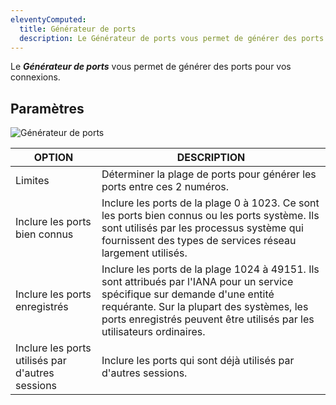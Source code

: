 ```yaml
---
eleventyComputed:
  title: Générateur de ports
  description: Le Générateur de ports vous permet de générer des ports pour vos connexions.
---
```

Le ***Générateur de ports*** vous permet de générer des ports pour vos connexions.

## Paramètres

![Générateur de ports](https://cdnweb.devolutions.net/docs/docs_en_rdm_windows_RDMWin6240.png)

| OPTION                             | DESCRIPTION                                                                                                           |
|------------------------------------|-----------------------------------------------------------------------------------------------------------------------|
| Limites                            | Déterminer la plage de ports pour générer les ports entre ces 2 numéros.                                              |
| Inclure les ports bien connus      | Inclure les ports de la plage 0 à 1023. Ce sont les ports bien connus ou les ports système. Ils sont utilisés par les processus système qui fournissent des types de services réseau largement utilisés. |
| Inclure les ports enregistrés      | Inclure les ports de la plage 1024 à 49151. Ils sont attribués par l'IANA pour un service spécifique sur demande d'une entité requérante. Sur la plupart des systèmes, les ports enregistrés peuvent être utilisés par les utilisateurs ordinaires. |
| Inclure les ports utilisés par d'autres sessions | Inclure les ports qui sont déjà utilisés par d'autres sessions.                           |
